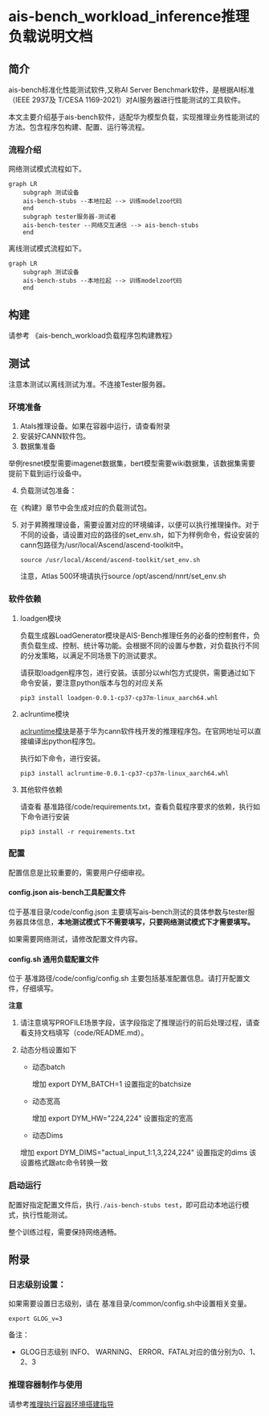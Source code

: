 # ais-bench_workload_inference推理负载说明文档



## 简介

ais-bench标准化性能测试软件,又称AI Server Benchmark软件，是根据AI标准（IEEE 2937及 T/CESA 1169-2021）对AI服务器进行性能测试的工具软件。

本文主要介绍基于ais-bench软件，适配华为模型负载，实现推理业务性能测试的方法。包含程序包构建、配置、运行等流程。

### 流程介绍

网络测试模式流程如下。

```mermaid
graph LR
    subgraph 测试设备
	ais-bench-stubs --本地拉起 --> 训练modelzoo代码
    end
    subgraph tester服务器-测试者
	ais-bench-tester --网络交互通信 --> ais-bench-stubs    
    end   
```

离线测试模式流程如下。

```mermaid
graph LR
    subgraph 测试设备
	ais-bench-stubs --本地拉起 --> 训练modelzoo代码
    end 
```

## 构建

请参考 《ais-bench_workload负载程序包构建教程》

## 测试

注意本测试以离线测试为准。不连接Tester服务器。

### 环境准备

1. Atals推理设备。如果在容器中运行，请查看附录
2. 安装好CANN软件包。
3. 数据集准备

​		举例resnet模型需要imagenet数据集，bert模型需要wiki数据集，该数据集需要提前下载到运行设备中。

4. 负载测试包准备：

​	在《构建》章节中会生成对应的负载测试包。

5. 对于昇腾推理设备，需要设置对应的环境编译，以便可以执行推理操作。对于不同的设备，请设置对应的路径的set_env.sh，如下为样例命令，假设安装的cann包路径为/usr/local/Ascend/ascend-toolkit中。

   ```
   source /usr/local/Ascend/ascend-toolkit/set_env.sh
   ```

   注意，Atlas 500环境请执行source /opt/ascend/nnrt/set_env.sh 

### 软件依赖

1. loadgen模块

   负载生成器LoadGenerator模块是AIS-Bench推理任务的必备的控制套件，负责负载生成、控制、统计等功能。会根据不同的设置与参数，对负载执行不同的分发策略，以满足不同场景下的测试要求。

   请获取loadgen程序包，进行安装。该部分以whl包方式提供，需要通过如下命令安装，要注意python版本与包的对应关系

   ```
   pip3 install loadgen-0.0.1-cp37-cp37m-linux_aarch64.whl
   ```

2. aclruntime模块

   [aclruntime模块](https://gitee.com/ascend/tools/tree/master/ais-bench_workload/tool/ais_infer)是基于华为cann软件栈开发的推理程序包。在官网地址可以直接编译出python程序包。

   执行如下命令，进行安装。

   ```
   pip3 install aclruntime-0.0.1-cp37-cp37m-linux_aarch64.whl
   ```

3. 其他软件依赖

   请查看 基准路径/code/requirements.txt，查看负载程序要求的依赖，执行如下命令进行安装

   ```
   pip3 install -r requirements.txt
   ```

### 配置

配置信息是比较重要的，需要用户仔细审视。

#### config.json  ais-bench工具配置文件 

位于基准目录/code/config.json 主要填写ais-bench测试的具体参数与tester服务器具体信息，**本地测试模式下不需要填写，只要网络测试模式下才需要填写。**

如果需要网络测试，请修改配置文件内容。

#### config.sh 通用负载配置文件

位于 基准路径/code/config/config.sh 主要包括基准配置信息。请打开配置文件，仔细填写。

**注意**

1. 请注意填写PROFILE场景字段，该字段指定了推理运行的前后处理过程，请查看支持文档填写（code/README.md）。

2. 动态分档设置如下

   - 动态batch

     增加 export DYM_BATCH=1 设置指定的batchsize

   - 动态宽高

     增加 export DYM_HW="224,224" 设置指定的宽高

   -  动态Dims

     增加 export DYM_DIMS="actual_input_1:1,3,224,224" 设置指定的dims 该设置格式跟atc命令转换一致

### 启动运行

配置好指定配置文件后，执行`./ais-bench-stubs test`，即可启动本地运行模式，执行性能测试。

整个训练过程，需要保持网络通畅。

## 附录

### **日志级别设置：**

如果需要设置日志级别，请在 基准目录/common/config.sh中设置相关变量。

```
export GLOG_v=3
```

备注：

+ GLOG日志级别 INFO、 WARNING、 ERROR、FATAL对应的值分别为0、1、2、3

### 推理容器制作与使用

请参考[推理执行容器环境搭建指导](https://gitee.com/ascend/tools/tree/master/ais-bench_workload/doc/ais-bench_workload推理执行容器环境搭建指导.md)